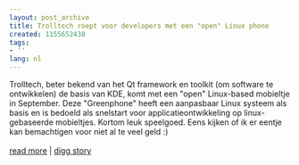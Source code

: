 ```yaml
---
layout: post_archive
title: Trolltech roept voor developers met een "open" Linux phone
created: 1155652438
tags:
- ''
lang: nl
---
```

Trolltech, beter bekend van het Qt framework en toolkit (om software te ontwikkelen) de basis van KDE, komt met een "open" Linux-based mobieltje in September. Deze "Greenphone" heeft een aanpasbaar Linux systeem als basis en is bedoeld als snelstart voor applicatieontwikkeling op linux-gebaseerde mobieltjes. Kortom leuk speelgoed. Eens kijken of ik er eentje kan bemachtigen voor niet al te veel geld :)<br /><br />[read more](http://www.linuxdevices.com/news/NS8030785497.html)&nbsp;|&nbsp;[digg story](http://digg.com/linux_unix/Trolltech_woos_developers_with_open_Linux_phone)
